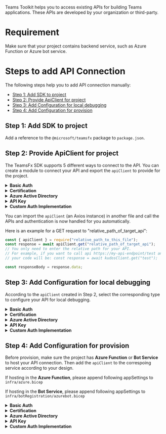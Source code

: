 Teams Toolkit helps you to access existing APIs for building Teams applications. These APIs are developed by your organization or third-party. 

# Requirement
Make sure that your project contains backend service, such as Azure Function or Azure bot service.

# Steps to add API Connection
The following steps help you to add API connection manually:
- [Step 1: Add SDK to project](#step-1-add-sdk-to-project)
- [Step 2: Provide ApiClient for project](#step-2-provide-apiclient-for-project)
- [Step 3: Add Configuration for local debugging](#step-3-add-configuration-for-local-debugging)
- [Step 4: Add Configuration for provision](#step-4-add-configuration-for-provision)

## Step 1: Add SDK to project
Add a reference to the `@microsoft/teamsfx` package to `package.json`.


## Step 2: Provide ApiClient for project
The TeamsFx SDK supports 5 different ways to connect to the API. You can create a module to connect your API and export the `apiClient` to provide for the project.

<details>
<summary><b>Basic Auth
</b></summary>

Sample code for Basic Auth
```javascript
const teamsfxSdk = require("@microsoft/teamsfx");

// Initialize a new axios instance to call your API
const authProvider = new teamsfxSdk.BasicAuthProvider(
  process.env.TEAMSFX_API_USERNAME,
  process.env.TEAMSFX_API_PASSWORD
);
const apiClient = teamsfxSdk.createApiClient(
  process.env.TEAMSFX_API_ENDPOINT,
  authProvider
);
module.exports.apiClient = apiClient;
```
</details>
<details>
<summary><b>Certification
</b></summary>

Sample code for Certification
```javascript
const teamsfxSdk = require("@microsoft/teamsfx");

// Initialize a new axios instance to call your API
const authProvider = new teamsfxSdk.CertificateAuthProvider(
  // TODO: 
  // 1. Add code to read your certificate and private key.
  // 2. Replace "<your-cert>" and "<your-private-key>" with your actual certificate and private key values
  // If you have a .pfx certificate, you can use the `createPfxCertOption` function to initialize your certificate
  teamsfxSdk.createPemCertOption("<your-cert>", "<your-private-key>")
);
const apiClient = teamsfxSdk.createApiClient(
  process.env.TEAMSFX_API_ENDPOINT,
  authProvider
);
module.exports.apiClient = apiClient;
```
</details>
<details>
<summary><b>Azure Active Directory
</b></summary>

There are 2 scenarios here, please choose one of them. 
- Scenario 1 is reusing the project AAD app, make sure your project contains an existing AAD app.
- Scenario 2 is using an existing AAD App.

```javascript
const teamsfxSdk = require("@microsoft/teamsfx");
// There are 2 scenarios here, please choose one of them. This sample uses the client credential flow to acquire a token for your API.
// Scenario 1. reuse the project AAD app.
const appAuthConfig: AppCredentialAuthConfig = {
  authorityHost: process.env.AAD_APP_OAUTH_AUTHORITY_HOST,
  clientId: process.env.TEAMSFX_API_CLIENT_ID,
  tenantId: process.env.TEAMSFX_API_TENANT_ID,
  clientSecret: process.env.TEAMSFX_API_CLIENT_SECRET,
};
// Scenario 2. use an existing AAD App.
const appAuthConfig: AppCredentialAuthConfig = {
  authorityHost: "https://login.microsoftonline.com",
  clientId: process.env.TEAMSFX_API_CLIENT_ID,
  tenantId: process.env.TEAMSFX_API_TENANT_ID,
  clientSecret: process.env.TEAMSFX_API_CLIENT_SECRET,
};
const appCredential = new AppCredential(appAuthConfig);
// Initialize a new axios instance to call your API
const authProvider = new teamsfxSdk.BearerTokenAuthProvider(
  // TODO: Replace '<your-api-scope>' with your required API scope
  async () => (await appCredential.getToken("<your-api-scope>")).token
);
const apiClient= teamsfxSdk.createApiClient(
  process.env.TEAMSFX_API_ENDPOINT,
  authProvider
);
module.exports.apiClient= apiClient;
```
</details>
<details>
<summary><b>API Key
</b></summary>

Sample code for API Key
```javascript
const teamsfxSdk = require("@microsoft/teamsfx");

// Initialize a new axios instance to call kudos, store API key in request header.
const authProvider = new teamsfxSdk.ApiKeyProvider(
  "{API-KEY-name}",
  process.env.TEAMSFX_API_API_KEY,
  teamsfxSdk.ApiKeyLocation.Header
);
// or store API key in request params.
const authProvider = new teamsfxSdk.ApiKeyProvider(
  "{API-KEY-name}",
  process.env.TEAMSFX_API_API_KEY,
  teamsfxSdk.ApiKeyLocation.QueryParams
);
const apiClient = teamsfxSdk.createApiClient(
  process.env.TEAMSFX_API_ENDPOINT,
  authProvider
);
module.exports.apiClient = apiClient;
```
</details>
<details>
<summary><b>Custom Auth Implementation
</b></summary>

Sample code for Custom Auth Implementation
```javascript
const teamsfxSdk = require("@microsoft/teamsfx");

// A custom authProvider implements the `AuthProvider` interface.
// This sample authProvider implementation will set a custom property in the request header
class CustomAuthProvider {
  customProperty;
  customValue;

  constructor(customProperty, customValue) {
    this.customProperty = customProperty;
    this.customValue = customValue;
  }

  // Replace the sample code with your own logic.
  AddAuthenticationInfo = async (config) => {
    if (!config.headers) {
      config.headers = {};
    }
    config.headers[this.customProperty] = this.customValue;
    return config;
  };
}

const authProvider = new CustomAuthProvider(
  // You can also add configuration to the file `.env.teamsfx.local` and use `process.env.{setting_name}` to read the configuration. For example:
  //  process.env.TEAMSFX_API_CUSTOM_PROPERTY,
  //  process.env.TEAMSFX_API_CUSTOM_VALUE
  "customPropery",
  "customValue"
);
// Initialize a new axios instance to call your API
const apiClient = teamsfxSdk.createApiClient(
  process.env.TEAMSFX_API_ENDPOINT,
  authProvider
);
module.exports.apiClient = apiClient;
```
</details>

You can import the `apiClient` (an Axios instance) in another file and call the APIs and authentication is now handled for you automatically.

Here is an example for a GET request to "relative_path_of_target_api":
```javascript
const { apiClient } = require("relative_path_to_this_file");
const response = await apiClient.get("relative_path_of_target_api");
// You only need to enter the relative path for your API.
// For example, if you want to call api https://my-api-endpoint/test and you configured https://my-api-endpoint as the API endpoint,
// your code will be: const response = await kudosClient.get("test");

const responseBody = response.data;
```


## Step 3: Add Configuration for local debugging
According to the `apiClient` created in Step 2, select the corresponding type to configure your API for local debugging.

<details>
<summary><b>Basic Auth
</b></summary>

Append your Api connection configuration to `env/.env.local`
```
...
// set up environment variables required by teamsfx
TEAMSFX_API_ENDPOINT =
TEAMSFX_API_USERNAME =
TEAMSFX_API_PASSWORD =
```
</details>
<details>
<summary><b>Certification
</b></summary>

Append your Api connection configuration to `env/.env.local`
```
...
// set up environment variables required by teamsfx
TEAMSFX_API_ENDPOINT =
```
</details>
<details>
<summary><b>Azure Active Directory
</b></summary>

There are 2 scenarios here, please choose one of them. 
- Scenario 1 is reusing the project AAD app, make sure your project contains an existing AAD app.
- Scenario 2 is using an existing AAD App.

Append your Api connection configuration to `env/.env.local`
```
...
// set up environment variables required by teamsfx
TEAMSFX_API_ENDPOINT =
// Scenario 1
TEAMSFX_API_TENANT_ID = 
TEAMSFX_API_CLIENT_ID = 
TEAMSFX_API_CLIENT_SECRET = 
AAD_APP_OAUTH_AUTHORITY_HOST = 
// Scenario 2
TEAMSFX_API_TENANT_ID =
TEAMSFX_API_CLIENT_ID =
TEAMSFX_API_CLIENT_SECRET =
```
</details>
<details>
<summary><b>API Key
</b></summary>

Append your Api connection configuration to `./env/.env.local`
```
...
// set up environment variables required by teamsfx
TEAMSFX_API_ENDPOINT =
TEAMSFX_API_API_KEY =
```
</details>
<details>
<summary><b>Custom Auth Implementation
</b></summary>

Append your Api connection configuration to `env/.env.local`
```
...
// set up environment variables required by teamsfx
TEAMSFX_API_ENDPOINT=
```
</details>


## Step 4: Add Configuration for provision
Before provision, make sure the project has **Azure Function** or **Bot Service** to host your API connection. Then add the `apiClient` to the correspoing service according to your design.

If hosting in the **Azure Function**, please append following appSettings to `infra/azure.bicep`

If hosting in the **Bot Service**, please append following appSettings to `infra/botRegistration/azurebot.bicep`

<details>
<summary><b>Basic Auth
</b></summary>

- Host in the **Azure Function**, append following values to `infra/azure.bicep`
```bicep
...
// Azure Functions that hosts your function code
resource functionApp 'Microsoft.Web/sites@2021-02-01' = {
  ...
      appSettings: [
        {
          name: 'TEAMSFX_API_ENDPOINT',
          value: ''
        }
        {
          name: 'TEAMSFX_API_USERNAME',
          value: ''
        }
        {
          name: 'TEAMSFX_API_USERNAME',
          value: ''
        }
        ...
```

- Host in the **Bot Service**, append following values to `infra/botRegistration/azurebot.bicep`
```bicep
...
// Register your web service as a bot with the Bot Framework
resource botService 'Microsoft.BotService/botServices@2021-03-01' = {
  ...
  properties: {
    TEAMSFX_API_ENDPOINT: ''
    TEAMSFX_API_USERNAME: ''
    TEAMSFX_API_USERNAME: ''
    ...
  }
```
</details>
<details>
<summary><b>Certification
</b></summary>

- Host in the **Azure Function**, append following values to `infra/azure.bicep`
```bicep
...
// Azure Functions that hosts your function code
resource functionApp 'Microsoft.Web/sites@2021-02-01' = {
  ...
      appSettings: [
        {
          name: 'TEAMSFX_API_ENDPOINT',
          value: ''
        }
        ...
```

- Host in the **Bot Service**, append following values to `infra/botRegistration/azurebot.bicep`
```bicep
...
// Register your web service as a bot with the Bot Framework
resource botService 'Microsoft.BotService/botServices@2021-03-01' = {
  ...
  properties: {
    TEAMSFX_API_ENDPOINT: ''
    ...
  }
```
</details>
<details>
<summary><b>Azure Active Directory
</b></summary>

- Host in the **Azure Function**, append following values to `infra/azure.bicep`
```bicep
...
// Azure Functions that hosts your function code
resource functionApp 'Microsoft.Web/sites@2021-02-01' = {
  ...
      appSettings: [
        {
          name: 'TEAMSFX_API_ENDPOINT',
          value: ''
        }
        // Scenario 1
        {
          name: 'TEAMSFX_API_TENANT_ID',
          value: ''
        }
        {
          name: 'TEAMSFX_API_CLIENT_ID',
          value: ''
        }
        {
          name: 'TEAMSFX_API_CLIENT_SECRET',
          value: ''
        }
        {
          name: 'AAD_APP_OAUTH_AUTHORITY_HOST',
          value: ''
        }

        // Scenario 2
        {
          name: 'TEAMSFX_API_TENANT_ID',
          value: ''
        }
        {
          name: 'TEAMSFX_API_CLIENT_ID'
          value: '' 
        }
        {
          name: 'TEAMSFX_API_CLIENT_SECRET',
          value: ''
        }
        ...
```

- Host in the **Bot Service**, append following values to `infra/botRegistration/azurebot.bicep`
```bicep
...
// Register your web service as a bot with the Bot Framework
resource botService 'Microsoft.BotService/botServices@2021-03-01' = {
  ...
  properties: {
    TEAMSFX_API_ENDPOINT: ''
    // Scenario 1
    TEAMSFX_API_TENANT_ID = 
    TEAMSFX_API_CLIENT_ID = 
    TEAMSFX_API_CLIENT_SECRET = 
    AAD_APP_OAUTH_AUTHORITY_HOST = 
    // Scenario 2
    TEAMSFX_API_TENANT_ID =
    TEAMSFX_API_CLIENT_ID =
    TEAMSFX_API_CLIENT_SECRET =
    ...
  }
```
</details>
<details>
<summary><b>API Key
</b></summary>

- Host in the **Azure Function**, append following values to `infra/azure.bicep`
```bicep
...
// Azure Functions that hosts your function code
resource functionApp 'Microsoft.Web/sites@2021-02-01' = {
  ...
      appSettings: [
        {
          name: 'TEAMSFX_API_ENDPOINT',
          value: ''
        }
        {
          name: 'TEAMSFX_API_API_KEY',
          value: ''
        }
        ...
```

- Host in the **Bot Service**, append following values to `infra/botRegistration/azurebot.bicep`
```bicep
...
// Register your web service as a bot with the Bot Framework
resource botService 'Microsoft.BotService/botServices@2021-03-01' = {
  ...
  properties: {
    TEAMSFX_API_ENDPOINT: ''
    TEAMSFX_API_API_KEY: ''
    ...
  }
```
</details>
<details>
<summary><b>Custom Auth Implementation
</b></summary>

- Host in the **Azure Function**, append following values to `infra/azure.bicep`
```bicep
...
// Azure Functions that hosts your function code
resource functionApp 'Microsoft.Web/sites@2021-02-01' = {
  ...
      appSettings: [
        {
          name: 'TEAMSFX_API_ENDPOINT',
          value: ''
        }
        ...
```

- Host in the **Bot Service**, append following values to `infra/botRegistration/azurebot.bicep`
```bicep
...
// Register your web service as a bot with the Bot Framework
resource botService 'Microsoft.BotService/botServices@2021-03-01' = {
  ...
  properties: {
    TEAMSFX_API_ENDPOINT: ''
    ...
  }
```
</details>